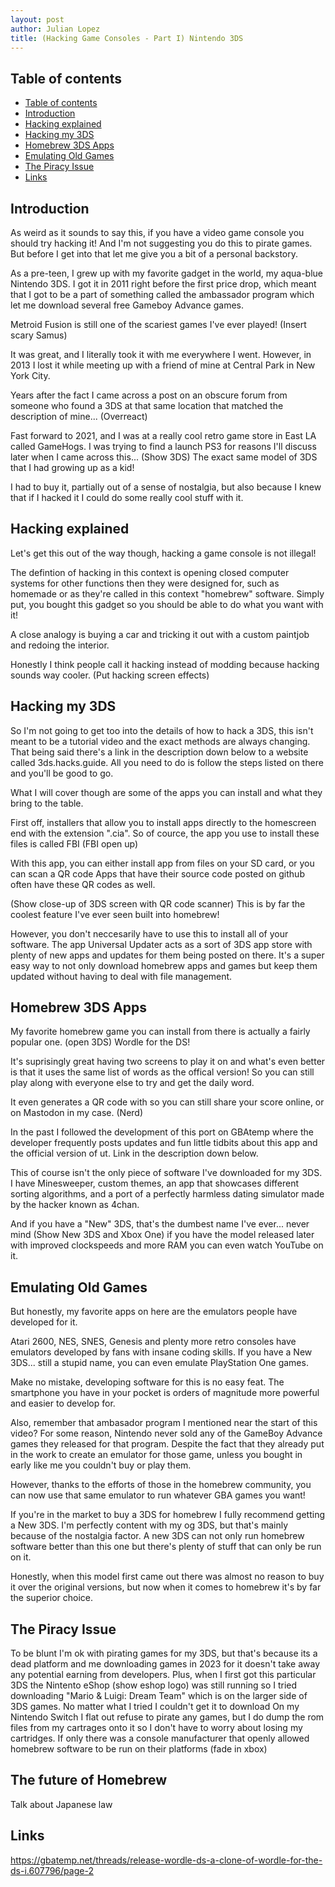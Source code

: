 ```yaml
---
layout: post
author: Julian Lopez
title: (Hacking Game Consoles - Part I) Nintendo 3DS
---
```


## Table of contents
- [Table of contents](#table-of-contents)
- [Introduction](#introduction)
- [Hacking explained](#hacking-explained)
- [Hacking my 3DS](#hacking-my-3ds)
- [Homebrew 3DS Apps](#homebrew-3ds-apps)
- [Emulating Old Games](#emulating-old-games)
- [The Piracy Issue](#the-piracy-issue)
- [Links](#links)

## Introduction

As weird as it sounds to say this, if you have a video game console you should try hacking it!
And I'm not suggesting you do this to pirate games.
But before I get into that let me give you a bit of a personal backstory.

As a pre-teen, I grew up with my favorite gadget in the world, my aqua-blue Nintendo 3DS.
I got it in 2011 right before the first price drop, which meant that I got to be a part of something called the ambassador program which let me download several free Gameboy Advance games.

Metroid Fusion is still one of the scariest games I've ever played! (Insert scary Samus)

It was great, and I literally took it with me everywhere I went.
However, in 2013 I lost it while meeting up with a friend of mine at Central Park in New York City.

Years after the fact I came across a post on an obscure forum from someone who found a 3DS at that same location that matched the description of mine...
(Overreact)

Fast forward to 2021, and I was at a really cool retro game store in East LA called GameHogs. I was trying to find a launch PS3 for reasons I'll discuss later when I came across this...
(Show 3DS)
The exact same model of 3DS that I had growing up as a kid!

I had to buy it, partially out of a sense of nostalgia, but also because I knew that if I hacked it I could do some really cool stuff with it.

## Hacking explained 
Let's get this out of the way though, hacking a game console is not illegal!

The defintion of hacking in this context is opening closed computer systems for other functions then they were designed for, such as homemade or as they're called in this context "homebrew" software.
Simply put, you bought this gadget so you should be able to do what you want with it!

A close analogy is buying a car and tricking it out with a custom paintjob and redoing the interior.

Honestly I think people call it hacking instead of modding because hacking sounds way cooler.
(Put hacking screen effects)

## Hacking my 3DS
So I'm not going to get too into the details of how to hack a 3DS, this isn't meant to be a tutorial video and the exact methods are always changing.
That being said there's a link in the description down below to a website called 3ds.hacks.guide.
All you need to do is follow the steps listed on there and you'll be good to go.

What I will cover though are some of the apps you can install and what they bring to the table.

First off, installers that allow you to install apps directly to the homescreen end with the extension ".cia".
So of cource, the app you use to install these files is called FBI
(FBI open up)

With this app, you can either install app from files on your SD card, or you can scan a QR code 
Apps that have their source code posted on github often have these QR codes as well.

(Show close-up of 3DS screen with QR code scanner)
This is by far the coolest feature I've ever seen built into homebrew!

However, you don't neccesarily have to use this to install all of your software.
The app Universal Updater acts as a sort of 3DS app store with plenty of new apps and updates for them being posted on there.
It's a super easy way to not only download homebrew apps and games but keep them updated without having to deal with file management.

## Homebrew 3DS Apps
My favorite homebrew game you can install from there is actually a fairly popular one.
(open 3DS)
Wordle for the DS!

It's suprisingly great having two screens to play it on and what's even better is that it uses the same list of words as the offical version!
So you can still play along with everyone else to try and get the daily word.

It even generates a QR code with 
so you can still share your score online, or on Mastodon in my case.
(Nerd)

In the past I followed the development of this port on GBAtemp where the developer frequently posts updates and fun little tidbits about this app and the official version of ut.
Link in the description down below.

This of course isn't the only piece of software I've downloaded for my 3DS.
I have Minesweeper, custom themes, an app that showcases different sorting algorithms, and a port of a perfectly harmless dating simulator made by the hacker known as 4chan.

And if you have a "New" 3DS, that's the dumbest name I've ever... never mind 
(Show New 3DS and Xbox One)
if you have the model released later with improved clockspeeds and more RAM you can even watch YouTube on it.

## Emulating Old Games
But honestly, my favorite apps on here are the emulators people have developed for it.

Atari 2600, NES, SNES, Genesis and plenty more retro consoles have emulators developed by fans with insane coding skills.
If you have a New 3DS... still a stupid name, you can even emulate PlayStation One games.

Make no mistake, developing software for this is no easy feat.
The smartphone you have in your pocket is orders of magnitude more powerful and easier to develop for.

Also, remember that ambasador program I mentioned near the start of this video?
For some reason, Nintendo never sold any of the GameBoy Advance games they released for that program.
Despite the fact that they already put in the work to create an emulator for those game, unless you bought in early like me you couldn't buy or play them.

However, thanks to the efforts of those in the homebrew community, you can now use that same emulator to run whatever GBA games you want!

If you're in the market to buy a 3DS for homebrew I fully recommend getting a New 3DS.
I'm perfectly content with my og 3DS, but that's mainly because of the nostalgia factor.
A new 3DS can not only run homebrew software better than this one but there's plenty of stuff that can only be run on it.

Honestly, when this model first came out there was almost no reason to buy it over the original versions, but now when it comes to homebrew it's by far the superior choice.

## The Piracy Issue
To be blunt I'm ok with pirating games for my 3DS, but that's because its a dead platform and me downloading games in 2023 for it doesn't take away any potential earning from developers.
Plus, when I first got this particular 3DS the Nintento eShop (show eshop logo) was still running so I tried downloading "Mario & Luigi: Dream Team" which is on the larger side of 3DS games.
No matter what I tried I couldn't get it to download 
On my Nintendo Switch I flat out refuse to pirate any games, but I do dump the rom files from my cartrages onto it so I don't have to worry about losing my cartridges.
If only there was a console manufacturer that openly allowed homebrew software to be run on their platforms
(fade in xbox)

## The future of Homebrew
Talk about Japanese law

## Links

https://gbatemp.net/threads/release-wordle-ds-a-clone-of-wordle-for-the-ds-i.607796/page-2

